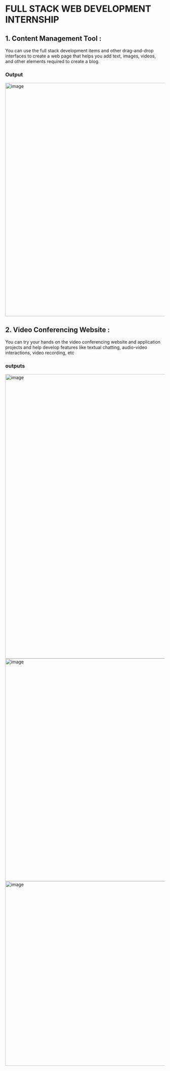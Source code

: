 # FULL STACK WEB DEVELOPMENT INTERNSHIP

## 1. Content Management Tool :
You can use the full stack development items and other
drag-and-drop interfaces to create a
web page that helps you add text, images,
videos, and other elements required to
create a blog.

### Output
<img width="735" alt="image" src="https://github.com/yashsahu2001/BharatinternWD/assets/117669471/604c730d-4eee-44ad-aca4-d9311b695211">

## 2. Video Conferencing Website :
You can try your hands on the video conferencing website
and application projects and help develop features like
textual chatting, audio-video interactions, video recording, etc

### outputs

<img width="895" alt="image" src="https://github.com/yashsahu2001/BharatinternWD/assets/117669471/d2b891be-e110-4ae4-bce2-fcffce799663">
<img width="701" alt="image" src="https://github.com/yashsahu2001/BharatinternWD/assets/117669471/12788063-898a-4f9a-8eff-72db98c590c6">
<img width="581" alt="image" src="https://github.com/yashsahu2001/BharatinternWD/assets/117669471/0d376078-54d0-4096-99bf-54a5bec49755">

